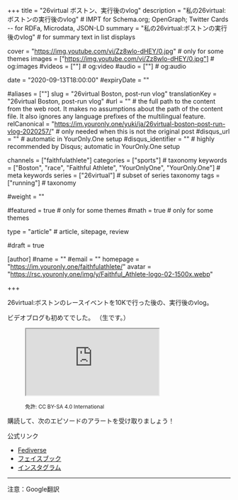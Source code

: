 +++
title = "26virtual ボストン、実行後のvlog"
description = "私の26virtual:ボストンの実行後のvlog"                         # IMPT for Schema.org; OpenGraph; Twitter Cards -- for RDFa, Microdata, JSON-LD
summary = "私の26virtual:ボストンの実行後のvlog"                                                     # for summary text in list displays

cover = "https://img.youtube.com/vi/Zz8wlo-dHEY/0.jpg"                                          # only for some themes
images = ["https://img.youtube.com/vi/Zz8wlo-dHEY/0.jpg"]                                                     # og:images
#videos = [""]                                                      # og:video
#audio = [""]                                                       # og:audio

date = "2020-09-13T18:00:00"
#expiryDate = ""

#aliases = [""]
slug = "26virtual Boston, post-run vlog"
translationKey = "26virtual Boston, post-run vlog"
#url = ""                                                           # the full path to the content from the web root. It makes no assumptions about the path of the content file. It also ignores any language prefixes of the multilingual feature.
relCanonical = "https://im.youronly.one/yuki/ja/26virtual-boston-post-run-vlog-2020257/"                                                  # only needed when this is not the original post
#disqus_url = ""                                                    # automatic in YourOnly.One setup
#disqus_identifier = ""                                             # highly recommended by Disqus; automatic in YourOnly.One setup

channels = ["faithfulathlete"]
categories = ["sports"]                                                 # taxonomy
keywords = ["Boston", "race", "Faithful Athlete", "YourOnlyOne", "YourOnly.One"]                                                   # meta keywords
series = ["26virtual"]                                                      # subset of series taxonomy
tags = ["running"]                                            # taxonomy

#weight = ""

#featured = true                                                  # only for some themes
#math = true                                                      # only for some themes

type = "article"                                                           # article, sitepage, review

#draft = true

[author]
#name = ""
#email = ""
homepage = "https://im.youronly.one/faithfulathlete/"
avatar = "https://rsc.youronly.one/img/y/Faithful_Athlete-logo-02-1500x.webp"

+++

26virtual:ボストンのレースイベントを10Kで行った後の、実行後のvlog。

ビデオブログも初めてでした。 （生です。）

<!--more-->

<figure class="figure_box">
  <div class="responsive_embedframe"><iframe src="https://www.youtube-nocookie.com/embed/Zz8wlo-dHEY" sandbox="allow-same-origin allow-scripts" allow="accelerometer; encrypted-media; gyroscope; picture-in-picture" allowfullscreen="allowfullscreen"></iframe></div>
  <figcaption class="attribution_copyright txt_center">
    <p><small>免許: CC BY-SA 4.0 International</small></p>
  </figcaption>
</figure>

購読して、次のエピソードのアラートを受け取りましょう！

公式リンク
* [Fediverse](https://koyu.space/@faithfulathlete)
* [フェイスブック](https://facebook.com/faithful.athlete)
* [インスタグラム](https://instagram.com/faithful.athlete)

<hr/>

注意：Google翻訳

